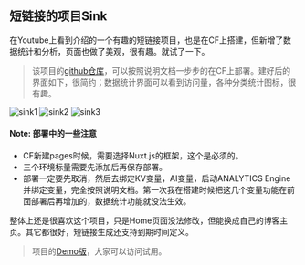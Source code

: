 ## 短链接的项目Sink

在Youtube上看到介绍的一个有趣的短链接项目，也是在CF上搭建，但新增了数据统计和分析，页面也做了美观，很有趣。就试了一下。

> 该项目的[github仓库](https://github.com/ccbikai/Sink)，可以按照说明文档一步步的在CF上部署。建好后的界面如下，很简约；数据统计界面可以看到访问量，各种分类统计图标，很有趣。

![sink1](https://github.com/sunbonoy/sunbonoy.github.io/assets/169503861/5b9c589f-58c9-4b9c-9159-8d82ff574d5a)
![sink2](https://github.com/sunbonoy/sunbonoy.github.io/assets/169503861/46c046c3-f02d-40c7-9ae6-646c96ab7186)
![sink3](https://github.com/sunbonoy/sunbonoy.github.io/assets/169503861/48ef9910-8f64-43ca-822e-7c8c99990bfe)

#### Note: 部署中的一些注意

- CF新建pages时候，需要选择Nuxt.js的框架，这个是必须的。
- 三个环境标量需要先添加后再保存部署。
- 部署一定要先取消，然后去绑定KV变量，AI变量，启动ANALYTICS Engine并绑定变量，完全按照说明文档。第一次我在搭建时候把这几个变量功能在前面部署后再增加的，数据统计功能就没法生效。

整体上还是很喜欢这个项目，只是Home页面没法修改，但能换成自己的博客主页。其它都很好，短链接生成还支持到期时间定义。

> 项目的[Demo版](https://sink.cool/)，大家可以访问试用。